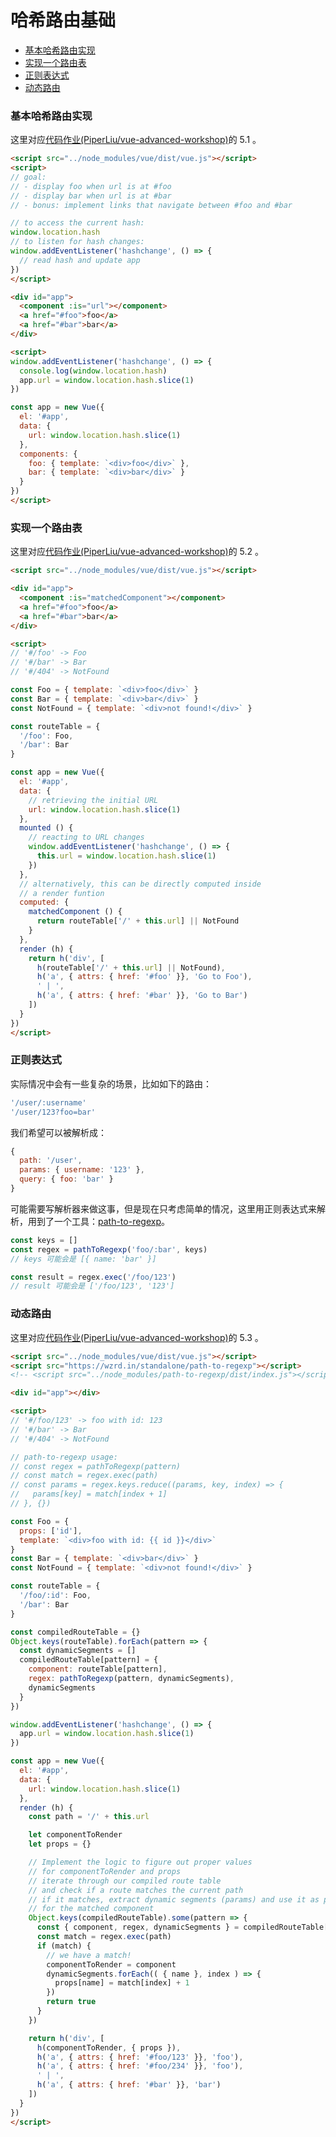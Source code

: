 # 哈希路由基础

<!-- @import "[TOC]" {cmd="toc" depthFrom=3 depthTo=6 orderedList=false} -->

<!-- code_chunk_output -->

- [基本哈希路由实现](#基本哈希路由实现)
- [实现一个路由表](#实现一个路由表)
- [正则表达式](#正则表达式)
- [动态路由](#动态路由)

<!-- /code_chunk_output -->

### 基本哈希路由实现

这里对应[代码作业(PiperLiu/vue-advanced-workshop)]((https://github.com/PiperLiu/vue-advanced-workshop))的 5.1 。

```html
<script src="../node_modules/vue/dist/vue.js"></script>
<script>
// goal:
// - display foo when url is at #foo
// - display bar when url is at #bar
// - bonus: implement links that navigate between #foo and #bar

// to access the current hash:
window.location.hash
// to listen for hash changes:
window.addEventListener('hashchange', () => {
  // read hash and update app
})
</script>

<div id="app">
  <component :is="url"></component>
  <a href="#foo">foo</a>
  <a href="#bar">bar</a>
</div>

<script>
window.addEventListener('hashchange', () => {
  console.log(window.location.hash)
  app.url = window.location.hash.slice(1)
})

const app = new Vue({
  el: '#app',
  data: {
    url: window.location.hash.slice(1)
  },
  components: {
    foo: { template: `<div>foo</div>` },
    bar: { template: `<div>bar</div>` }
  }
})
</script>
```

### 实现一个路由表

这里对应[代码作业(PiperLiu/vue-advanced-workshop)]((https://github.com/PiperLiu/vue-advanced-workshop))的 5.2 。

```html
<script src="../node_modules/vue/dist/vue.js"></script>

<div id="app">
  <component :is="matchedComponent"></component>
  <a href="#foo">foo</a>
  <a href="#bar">bar</a>
</div>

<script>
// '#/foo' -> Foo
// '#/bar' -> Bar
// '#/404' -> NotFound

const Foo = { template: `<div>foo</div>` }
const Bar = { template: `<div>bar</div>` }
const NotFound = { template: `<div>not found!</div>` }

const routeTable = {
  '/foo': Foo,
  '/bar': Bar
}

const app = new Vue({
  el: '#app',
  data: {
    // retrieving the initial URL
    url: window.location.hash.slice(1)
  },
  mounted () {
    // reacting to URL changes
    window.addEventListener('hashchange', () => {
      this.url = window.location.hash.slice(1)
    })
  },
  // alternatively, this can be directly computed inside
  // a render funtion
  computed: {
    matchedComponent () {
      return routeTable['/' + this.url] || NotFound
    }
  },
  render (h) {
    return h('div', [
      h(routeTable['/' + this.url] || NotFound),
      h('a', { attrs: { href: '#foo' }}, 'Go to Foo'),
      ' | ',
      h('a', { attrs: { href: '#bar' }}, 'Go to Bar')
    ])
  }
})
</script>
```

### 正则表达式

实际情况中会有一些复杂的场景，比如如下的路由：
```js
'/user/:username'
'/user/123?foo=bar'
```

我们希望可以被解析成：
```js
{
  path: '/user',
  params: { username: '123' },
  query: { foo: 'bar' }
}
```

可能需要写解析器来做这事，但是现在只考虑简单的情况，这里用正则表达式来解析，用到了一个工具：[path-to-regexp](https://wzrd.in/standalone/path-to-regexp)。

```js
const keys = []
const regex = pathToRegexp('foo/:bar', keys)
// keys 可能会是 [{ name: 'bar' }]

const result = regex.exec('/foo/123')
// result 可能会是 ['/foo/123', '123']
```

### 动态路由

这里对应[代码作业(PiperLiu/vue-advanced-workshop)]((https://github.com/PiperLiu/vue-advanced-workshop))的 5.3 。

```html
<script src="../node_modules/vue/dist/vue.js"></script>
<script src="https://wzrd.in/standalone/path-to-regexp"></script>
<!-- <script src="../node_modules/path-to-regexp/dist/index.js"></script> -->

<div id="app"></div>

<script>
// '#/foo/123' -> foo with id: 123
// '#/bar' -> Bar
// '#/404' -> NotFound

// path-to-regexp usage:
// const regex = pathToRegexp(pattern)
// const match = regex.exec(path)
// const params = regex.keys.reduce((params, key, index) => {
//   params[key] = match[index + 1]
// }, {})

const Foo = {
  props: ['id'],
  template: `<div>foo with id: {{ id }}</div>`
}
const Bar = { template: `<div>bar</div>` }
const NotFound = { template: `<div>not found!</div>` }

const routeTable = {
  '/foo/:id': Foo,
  '/bar': Bar
}

const compiledRouteTable = {}
Object.keys(routeTable).forEach(pattern => {
  const dynamicSegments = []
  compiledRouteTable[pattern] = {
    component: routeTable[pattern],
    regex: pathToRegexp(pattern, dynamicSegments),
    dynamicSegments
  }
})

window.addEventListener('hashchange', () => {
  app.url = window.location.hash.slice(1)
})

const app = new Vue({
  el: '#app',
  data: {
    url: window.location.hash.slice(1)
  },
  render (h) {
    const path = '/' + this.url

    let componentToRender
    let props = {}

    // Implement the logic to figure out proper values
    // for componentToRender and props
    // iterate through our compiled route table
    // and check if a route matches the current path
    // if it matches, extract dynamic segments (params) and use it as props
    // for the matched component
    Object.keys(compiledRouteTable).some(pattern => {
      const { component, regex, dynamicSegments } = compiledRouteTable[pattern]
      const match = regex.exec(path)
      if (match) {
        // we have a match!
        componentToRender = component
        dynamicSegments.forEach(( { name }, index ) => {
          props[name] = match[index] + 1
        })
        return true
      }
    })

    return h('div', [
      h(componentToRender, { props }),
      h('a', { attrs: { href: '#foo/123' }}, 'foo'),
      h('a', { attrs: { href: '#foo/234' }}, 'foo'),
      ' | ',
      h('a', { attrs: { href: '#bar' }}, 'bar')
    ])
  }
})
</script>
```
